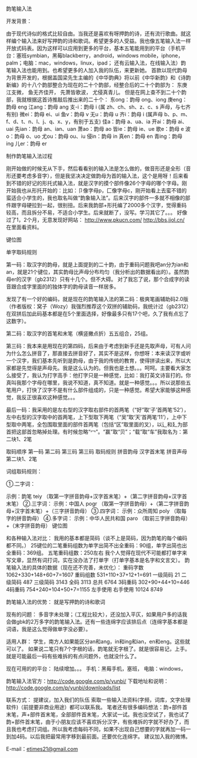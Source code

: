 韵笔输入法

开发背景：

由于现代诗似的格式比较自由。当我还是喜欢有呀押韵的诗，还有流行歌曲。就这样编个输入法来好写押韵的诗和歌词。希望更多的人受益。我也像五笔输入法一样开放式码表。因为这样可以应用到更多的平台，基本五笔能用到的平台（手机平台：塞班symbian，黑莓blackberry，android，windows mobile，iphone，palm；电脑：mac，windows，linux，ipad； 还有云输入法，在线输入法）韵笔输入法也能用到。也希望更多的人加入我的队伍，来更新她。 首款以现代韵母为背景开发的，根据盖国梁先生主编的《中华韵典》将以前《中华新韵》和《诗韵新编》的十八个韵部整合为现在的二十个韵部，经整合后的二十个韵部为： 东庚江支微， 鱼无齐佳开， 先萧皆歌波， 尤侵真青儿。 但是在网上查不到二十个韵部，我就根据这首诗推敲后推出来的二十个： 东ong：韵母 ong、iong 庚eng：韵母 eng 江ang：韵母 ang 支-i：韵母 i (属 zh、ch、sh、z、c、s 声母，与七齐有别) 微ei：韵母 ei、ui 鱼v：韵母 v 无u：韵母 u 齐i：韵母 i (属声母 b、p、m、f、d、t、n、l、j、q、x、y，有别于五支) 佳a：韵母 a、ua、ia 开ai：韵母 ai、uai 先ian：韵母 an、ian、uan 萧ao：韵母 ao 皆ie：韵母 ie、ue 歌e：韵母 e 波o：韵母 o、uo 尤ou：韵母 ou、iu 侵in：韵母 in 真en：韵母 en 青ing：韵母 ing 儿er：韵母 er

制作韵笔输入法过程

刚开始做的时候无从下手，然后看看别的输入法是怎么做的，做音形还是全形（音形还要考虑多音字），但是我坚决决定做韵母为首的输入法，这个是用呀！后来看到不错的好记的形托式输入法，就是汉字的摸个部件像26个字母的哪个字母。刚开始我也从形托开始的：比如：卩像字母p，匚像字母c，刚开始看上去蛮不错的蛮适合小学生的，我也取名叫做“韵象输入法”。后来汉字的部件一多就不相像的部件跟字母硬拉到一起，很别扭。后来我韵部+形托编了2000多个汉字，觉得重码较高，而且拆分不易，不适合小学生。后来就断了，没写。学习其它了。。。 好像过了1，2个月，无意发现好网站： http://www.pkucn.com/ http://bbs.jjol.cn/ 在里面看资料。

键位图

单字取码规则

第一码：取汉字的韵母，就是上面提到的二十韵，由于重码问题我吧an分为ian和an，就是21个键位，其实韵母比声母分布均匀（我分析出的数据看出的）。虽然韵母er的汉字（gb2312）只有十几个。但不大碍。 对了我忘了说，那个合成字的读音跟合成字里面的的独体字的韵母读音一样居多。

发现了有一个好的编码，就是现在的韵笔输入法的第二码：极爽笔画辅助码2.0版（作者版权：窝子（Wozy）我强烈推荐这个双拼的辅助码，我统计过（gb2312）在双拼后加此码基本都是在5个里面选择，好像最多只有17个吧，久了我有点忘了这数字）。

第二码：取汉字的首笔和末笔（横竖撇点折）五五组合，25组。

第三码：我本来是用现在的第四码，后来由于考虑到新手还是先取声母，可有人问为什么怎么拼音了，那直接去拼音好了，其实不是这样，你想呀：本来读汉字或听一个汉字，我们基本先听到是韵母，由于我的传统的教育，使得拼读出来，所以大家都是先觉得是声母先。我是这么认为的。但我也是土想。。。呵呵。主要看大家怎么接受了，我认为打字高手：他打字只是一种感觉，比如：我打英文诗盲打的。你真叫我那个字母在哪里，我说不知道，真不知道。就是一种感觉。。。所以说那些五笔用户，打快了汉字不是有什么部件组成的，只是一种感觉。希望大家能够这种感觉，我反正很喜欢这种感觉。。。

最后一码：我采用的是左右型的汉字取右部件的首两笔（“好”取‘子’首两笔‘52’），左中右型的汉字取中的首两笔，上下型取下两笔（“吴”取‘天’首两笔‘11’），上中下型取中两笔，全包围取里面的部件首两笔（包括“区”取里面的叉），以辶和廴为部首把这部首忽略掉处理。有时候忽略“冖”。“赢”取“贝”；“载”取“车”我取名为：第二块1、2笔

取码顺序	第一码	第二码	第三码	第三码 取码规则	拼音韵母	汉字首末笔	拼音声母	第二块1、2笔

词组取码规则：

①.二字词：

示例：韵笔 teiy （取第一字拼音韵母+汉字首末笔）+（第二字拼音韵母+汉字首末笔）
②.三字词：
示例：中国人 pogr （取第一字拼音韵母）+（第二字拼音韵母+汉字首末笔）+（三字拼音韵母）
③.四字词：
示例：众所周知 poly （取每字的拼音韵母）
④.多字词：
示例：中华人民共和国 paro （取前三字拼音韵母）+（末字拼音韵母）
键位图

和各种输入法对比： 我用的基本都是简码（谈不上是简码，因为韵笔的每个编码都不同。） 25键位的二笔重码组数为单字出简不出全重码：90组，单字出简也出全重码：369组。 五笔重码组数：250左右 我个人觉得在现代不可能都打单字来写文章，显然有词打词，实在没办法了打单字（打单字基本是名字和文言文）。 韵笔输入法的具体的数据（现在还不完善，未优化）： 重码字数	1062+330+148+60+7=1607 重码组数 531+110+37+12+1=691 一级简码	21 二级简码	487 三级简码	3143 全码	3113 总共	6764 3码重码	302+90+44+10=446 4码重码 754+240+104+50+7=1155 左手使用	右手使用 10124	8749

韵笔输入法的优势： 就是写押韵的诗和歌词

现有的问题： 多音字未处理；（工程比较大），还没加入平仄，如果用户多的话我会做gbk的2万多字的韵笔输入法。还有一些连绵字应该排后点（连绵字基本都是词语，我是这么觉得做单字没必要）。

适用人群： 学生，南方人如果能区分an和ang，in和ing和ian，en和eng。这些就可以了。 如果说二笔只有7个字根的话，韵笔就无字根了。就是很容易记，上手。就是可能最后一码有些难拆的有点问题外，也就没什么了。

现在可用的的平台： 陆续增加。。。 手机：黑莓手机，塞班， 电脑：windows，

韵笔输入法官方：http://code.google.com/p/yunbi/ 下载地址和说明：http://code.google.com/p/yunbi/downloads/list

联系方式： 提建议，加入我们的队伍 索取一些输入法资料(字频，词库，文字处理软件)（前提要非商业用途）都可以联系我。 笔者还有很多编码想法：韵+部件首末笔，声+部件首末笔，全部部件首末笔，大家试一试。我也没空试了，我也试了韵+部件首末笔，由于小朋友应该不喜欢拆分汉字，有些难拆的字就不好办了，而且我也考虑打词组。所以我考虑每码不同，如果不出现自己想要的字就再加一码一到加4码。以后我把最常用字移到最前面。还要优化连绵字。 建议加入我的微博。

E-mail：etimes21@gmail.com

